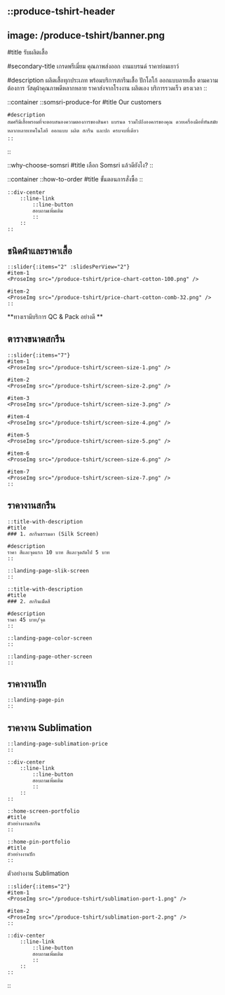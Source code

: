 ::produce-tshirt-header
---
image: /produce-tshirt/banner.png
---
#title
รับผลิตเสื้อ

#secondary-title
เกรดพรีเมี่ยม คุณภาพส่งออก งานแบรนด์ ราคาย่อมเยาว์

#description
ผลิตเสื้อทุกประเภท พร้อมบริการสกรีนเสื้อ ปักโลโก้ ออกแบบลายเสื้อ ตามความต้องการ วัสดุผ้าคุณภาพดีหลากหลาย ราคาส่งจากโรงงาน ผลิตเอง บริการรวดเร็ว ตรงเวลา
::

::container
    ::somsri-produce-for
    #title
    Our customers

    #description
    สมศรีมีเสื้อพรอมที่จะตอบสนองความตองการของสินคา แบรนด รวมไปถึงองคกรของคุณ ดวยเครื่องมือที่ทันสมัยหลากหลายเทคโนโลยี ออกแบบ ผลิต สกรีน และปก ครบจบที่เดียว
    ::
::

::why-choose-somsri
#title
เลือก Somsri แล้วดียังไง?
::

::container
    ::how-to-order
    #title
    ขั้นตอนการสั่งซื้อ
    ::

    ::div-center
        ::line-link
            ::line-button
            สอบถามเพิ่มเติม
            ::
        ::
    ::
    
## ชนิดผ้าและราคาเสื้อ

    ::slider{:items="2" :slidesPerView="2"}
    #item-1
    <ProseImg src="/produce-tshirt/price-chart-cotton-100.png" />

    #item-2
    <ProseImg src="/produce-tshirt/price-chart-cotton-comb-32.png" />
    ::

<ProseP class="!text-primary text-center text-xl">**ทางเรามีบริการ QC & Pack อย่างดี **</ProseP>

## ตารางขนาดสกรีน

    ::slider{:items="7"}
    #item-1
    <ProseImg src="/produce-tshirt/screen-size-1.png" />

    #item-2
    <ProseImg src="/produce-tshirt/screen-size-2.png" />

    #item-3
    <ProseImg src="/produce-tshirt/screen-size-3.png" />

    #item-4
    <ProseImg src="/produce-tshirt/screen-size-4.png" />
    
    #item-5
    <ProseImg src="/produce-tshirt/screen-size-5.png" />

    #item-6
    <ProseImg src="/produce-tshirt/screen-size-6.png" />

    #item-7
    <ProseImg src="/produce-tshirt/screen-size-7.png" />
    ::

## ราคางานสกรีน

    ::title-with-description
    #title
    ### 1. สกรีนธรรมดา (Silk Screen)

    #description
    ราคา สีและจุดแรก 10 บาท สีและจุดถัดไป 5 บาท
    ::

    ::landing-page-slik-screen
    ::

    ::title-with-description
    #title
    ### 2. สกรีนเม็ดสี

    #description
    ราคา 45 บาท/จุด
    ::

    ::landing-page-color-screen
    ::

    ::landing-page-other-screen
    ::

## ราคางานปัก
    
    ::landing-page-pin
    ::

## ราคางาน Sublimation
    
    ::landing-page-sublimation-price
    ::

    ::div-center
        ::line-link
            ::line-button
            สอบถามเพิ่มเติม
            ::
        ::
    ::

    ::home-screen-portfolio
    #title
    ตัวอย่างงานสกรีน
    ::

    ::home-pin-portfolio
    #title
    ตัวอย่างงานปัก
    ::

<ProseH2 class="text-[2.5rem] md:text-[4rem]">ตัวอย่างงาน Sublimation</ProseH2>

    ::slider{:items="2"}
    #item-1
    <ProseImg src="/produce-tshirt/sublimation-port-1.png" />

    #item-2
    <ProseImg src="/produce-tshirt/sublimation-port-2.png" />
    ::

    ::div-center
        ::line-link
            ::line-button
            สอบถามเพิ่มเติม
            ::
        ::
    ::
::